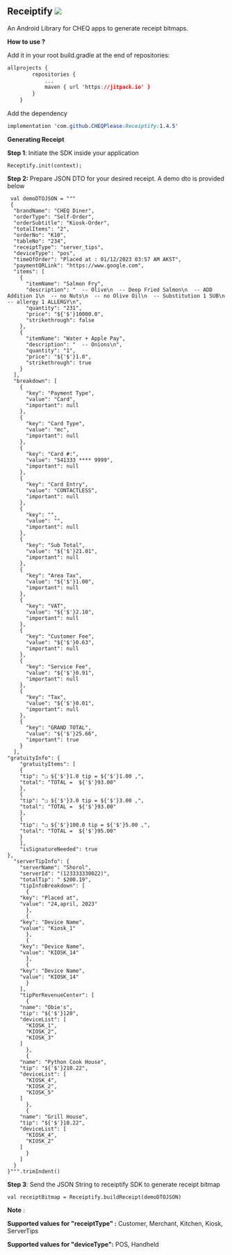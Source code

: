 ## Receiptify [![](https://jitpack.io/v/CHEQPlease/Receiptify.svg)](https://jitpack.io/#CHEQPlease/Receiptify)
An Android Library for CHEQ apps to generate receipt bitmaps.

**How to use ?**

Add it in your root build.gradle at the end of repositories:

```css
allprojects {
		repositories {
			...
			maven { url 'https://jitpack.io' }
		}
	}
```
Add the dependency

```css
implementation 'com.github.CHEQPlease:Receiptify:1.4.5'
```

**Generating Receipt**

**Step 1**: Initiate the SDK inside your application

    Receptify.init(context);

**Step 2:** Prepare JSON DTO for your desired receipt. A demo dto is provided below


     val demoDTOJSON = """
     {
	  "brandName": "CHEQ Diner",
	  "orderType": "Self-Order",
	  "orderSubtitle": "Kiosk-Order",
	  "totalItems": "2",
	  "orderNo": "K10",
	  "tableNo": "234",
	  "receiptType": "server_tips",
	  "deviceType": "pos",
	  "timeOfOrder": "Placed at : 01/12/2023 03:57 AM AKST",
      "paymentQRLink": "https://www.google.com",
	  "items": [
	    {
	      "itemName": "Salmon Fry",
	      "description": "  -- Olive\n  -- Deep Fried Salmon\n  -- ADD Addition 1\n  -- no Nuts\n  -- no Olive Oil\n  -- Substitution 1 SUB\n  -- allergy 1 ALLERGY\n",
	      "quantity": "231",
	      "price": "${'$'}10000.0",
	      "strikethrough": false
	    },
	    {
	      "itemName": "Water + Apple Pay",
	      "description": "  -- Onions\n",
	      "quantity": "1",
	      "price": "${'$'}1.0",
	      "strikethrough": true
	    }
	  ],
	  "breakdown": [
	    {
	      "key": "Payment Type",
	      "value": "Card",
	      "important": null
	    },
	    {
	      "key": "Card Type",
	      "value": "mc",
	      "important": null
	    },
	    {
	      "key": "Card #:",
	      "value": "541333 **** 9999",
	      "important": null
	    },
	    {
	      "key": "Card Entry",
	      "value": "CONTACTLESS",
	      "important": null
	    },
	    {
	      "key": "",
	      "value": "",
	      "important": null
	    },
	    {
	      "key": "Sub Total",
	      "value": "${'$'}21.01",
	      "important": null
	    },
	    {
	      "key": "Area Tax",
	      "value": "${'$'}1.00",
	      "important": null
	    },
	    {
	      "key": "VAT",
	      "value": "${'$'}2.10",
	      "important": null
	    },
	    {
	      "key": "Customer Fee",
	      "value": "${'$'}0.63",
	      "important": null
	    },
	    {
	      "key": "Service Fee",
	      "value": "${'$'}0.91",
	      "important": null
	    },
	    {
	      "key": "Tax",
	      "value": "${'$'}0.01",
	      "important": null
	    },
	    {
	      "key": "GRAND TOTAL",
	      "value": "${'$'}25.66",
	      "important": true
	    }
	  ],
    "gratuityInfo": {
        "gratuityItems": [
        {
        "tip": "❏ ${'$'}1.0 tip = ${'$'}1.00 ,",
        "total": "TOTAL =  ${'$'}93.00"
        },
        {
        "tip": "❏ ${'$'}3.0 tip = ${'$'}3.00 ,",
        "total": "TOTAL =  ${'$'}93.00"
        },
        {
        "tip": "❏ ${'$'}100.0 tip = ${'$'}5.00 ,",
        "total": "TOTAL =  ${'$'}95.00"
        }
        ],
        "isSignatureNeeded": true
    },
	  "serverTipInfo": {
	    "serverName": "Shorol",
	    "serverId": "(123333330022)",
	    "totalTip": " $200.19",
	    "tipInfoBreakdown": [
	      {
		"key": "Placed at",
		"value": "24,april, 2023"
	      },
	      {
		"key": "Device Name",
		"value": "Kiosk_1"
	      },
	      {
		"key": "Device Name",
		"value": "KIOSK_14"
	      },
	      {
		"key": "Device Name",
		"value": "KIOSK_14"
	      }
	    ],
	    "tipPerRevenueCenter": [
	      {
		"name": "Obie's",
		"tip": "${'$'}120",
		"deviceList": [
		  "KIOSK_1",
		  "KIOSK_2",
		  "KIOSK_3"
		]
	      },
	      {
		"name": "Python Cook House",
		"tip": "${'$'}210.22",
		"deviceList": [
		  "KIOSK_4",
		  "KIOSK_2",
		  "KIOSK_5"
		]
	      },
	      {
		"name": "Grill House",
		"tip": "${'$'}10.22",
		"deviceList": [
		  "KIOSK_4",
		  "KIOSK_2"
		]
	      }
	    ]
	  }
	}""".trimIndent()

**Step 3**: Send the JSON String to receiptify SDK to generate receipt bitmap

    val receiptBitmap = Receiptify.buildReceipt(demoDTOJSON)


**Note** :

**Supported values for "receiptType" :**
Customer,
Merchant,
Kitchen,
Kiosk,
ServerTips

**Supported values for "deviceType":**
POS,
Handheld
 
